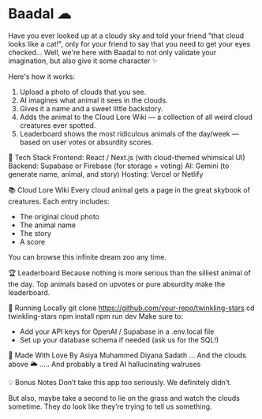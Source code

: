 # Baadal ☁︎

Have you ever looked up at a cloudy sky and told your friend "that cloud looks like a cat!", only for your friend to say that you need to get your eyes checked...
Well, we're here with Baadal to not only validate your imagination, but also give it some character ✨

Here's how it works:
1. Upload a photo of clouds that you see.
2. AI imagines what animal it sees in the clouds.
3. Gives it a name and a sweet little backstory.
4. Adds the animal to the Cloud Lore Wiki — a collection of all weird cloud creatures ever spotted.
5. Leaderboard shows the most ridiculous animals of the day/week — based on user votes or absurdity scores.

🎨 Tech Stack
Frontend: React / Next.js (with cloud-themed whimsical UI)
Backend: Supabase or Firebase (for storage + voting)
AI: Gemini (to generate name, animal, and story)
Hosting: Vercel or Netlify

📚 Cloud Lore Wiki
Every cloud animal gets a page in the great skybook of creatures.
Each entry includes:
- The original cloud photo
- The animal name
- The story
- A score 

You can browse this infinite dream zoo any time.

🏆 Leaderboard
Because nothing is more serious than the silliest animal of the day.
Top animals based on upvotes or pure absurdity make the leaderboard.

🚀 Running Locally
git clone https://github.com/your-repo/twinkling-stars
cd twinkling-stars
npm install
npm run dev
Make sure to:
- Add your API keys for OpenAI / Supabase in a .env.local file
- Set up your database schema if needed (ask us for the SQL!)

🙌 Made With Love By
Asiya Muhammed
Diyana Sadath
...
And the clouds above 🌥️
.....
And probably a tired AI hallucinating walruses

💡 Bonus Notes
Don’t take this app too seriously. We definitely didn’t.

But also, maybe take a second to lie on the grass and watch the clouds sometime.
They do look like they’re trying to tell us something.
